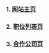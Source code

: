 ### 1. [网站主页](http://www.xxblog.site/itxiuzhen/cssXZ/Stage-three/no-responsive/jinengshu.html)
### 2. [职位列表页](http://www.xxblog.site/itxiuzhen/cssXZ/Stage-three/no_responsive/zhiyeliebiao2.html)
### 3. [合作公司页](http://www.xxblog.site/itxiuzhen/cssXZ/Stage-three/no-responsive/companylist.html)